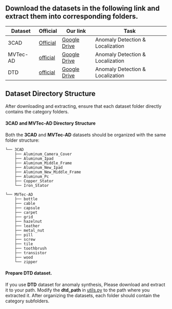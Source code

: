 

## Download the datasets in the following link and extract them into corresponding folders.
| Dataset | Official | Our link | Task
|------------|------------------|------------------| ------------------|
| 3CAD    | [Official](https://drive.google.com/file/d/1VQLV5fqm84uNDqXtvhYS14XazpAeinMX/view?usp=drive_link) | [Google Drive](https://drive.google.com/file/d/1VQLV5fqm84uNDqXtvhYS14XazpAeinMX/view?usp=drive_link) | Anomaly Detection & Localization |
| MVTec-AD    | [official](https://www.mvtec.com/company/research/datasets/mvtec-ad) | [Google Drive](https://drive.google.com/file/d/1qImSm9GFZEag67hJeTNyVhon8hVLnwyO/view?usp=sharing) | Anomaly Detection & Localization |
| DTD    | [official](https://www.robots.ox.ac.uk/~vgg/data/dtd/) | [Google Drive](https://drive.google.com/file/d/171A3_RGjRsLxdqdY4g42Efecj3WzWNjI/view?usp=sharing) | Anomaly Detection & Localization |

## Dataset Directory Structure

After downloading and extracting, ensure that each dataset folder directly contains the category folders.

#### 3CAD and MVTec-AD Directory Structure
Both the **3CAD** and **MVTec-AD** datasets should be organized with the same folder structure:


```
└── 3CAD
    ├── Aluminum_Camera_Cover
    ├── Aluminum_Ipad
    ├── Aluminum_Middle_Frame
    ├── Aluminum_New_Ipad
    ├── Aluminum_New_Middle_Frame
    ├── Aluminum_Pc
    ├── Copper_Stator
    └── Iron_Stator
```

```
└── MVTec-AD
    ├── bottle
    ├── cable
    ├── capsule
    ├── carpet
    ├── grid
    ├── hazelnut
    ├── leather
    ├── metal_nut
    ├── pill
    ├── screw
    ├── tile
    ├── toothbrush
    ├── transistor
    ├── wood
    └── zipper
```
#### Prepare DTD dataset.
If you use **DTD** dataset for anomaly synthesis, Please download and extract it to your path. Modify the **dtd_path** in [utils.py](train_utils/toolbox/utils.py) to the path where you extracted it.
After organizing the datasets, each folder should contain the category subfolders. 
